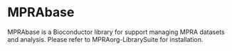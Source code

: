 # MPRAbase

MPRAbase is a Bioconductor library for support managing MPRA datasets and analysis. Please refer to MPRAorg-LibrarySuite for installation.